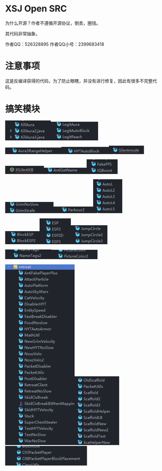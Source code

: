 # XSJ Open SRC
为什么开源？作者不遵循开源协议，倒卖，圈钱。

其代码非常抽象。

作者QQ：526328895
作者QQ小号：2399683418

# 注意事项
这是反编译获得的代码，为了防止眼瞎，并没有进行修复，因此有很多不完整代码。

# 搞笑模块
![img_2.png](images/img_2.png)![img_6.png](images/img_6.png)

![img_3.png](images/img_3.png)![img_4.png](images/img_4.png)![img_5.png](images/img_5.png)

![img_7.png](images/img_7.png)![img_9.png](images/img_9.png)![img_10.png](images/img_10.png)

![img_11.png](images/img_11.png)![img_12.png](images/img_12.png)![img_13.png](images/img_13.png)

![img_14.png](images/img_14.png)![img_15.png](images/img_15.png)![img_16.png](images/img_16.png)

![img_17.png](images/img_17.png)![img_18.png](images/img_18.png)

![img_19.png](images/img_19.png)![img_20.png](images/img_20.png)![img_21.png](images/img_21.png)
